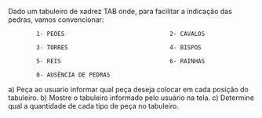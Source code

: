 Dado um tabuleiro de xadrez TAB onde, para facilitar a indicação das pedras, vamos convencionar:

            1- PEÕES                              2- CAVALOS

            3- TORRES                             4- BISPOS

            5- REIS                               6- RAINHAS

            0- AUSÊNCIA DE PEDRAS

 

a) Peça ao usuario informar qual peça deseja colocar em cada posiçâo do tabuleiro.
b) Mostre o tabuleiro informado pelo usuário na tela.
c) Determine qual a quantidade de cada tipo de peça no tabuleiro.
